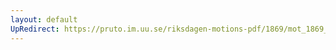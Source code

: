 ```yaml
---
layout: default
UpRedirect: https://pruto.im.uu.se/riksdagen-motions-pdf/1869/mot_1869__ak__233/mot_1869__ak__233-003.pdf
---
```

